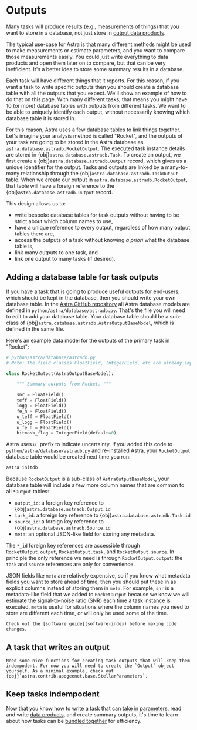 # Outputs

Many tasks will produce results (e.g., measurements of things) that you want to store in a database, not just store in [output data products](data-products).

The typical use-case for Astra is that many different methods might be used to make measurements or estimate parameters, and you want to compare those measurements easily. 
You could just write everything to data products and open them later on to compare, but that can be very inefficient.
It's a better idea to store some summary results in a database.


Each task will have different things that it reports. 
For this reason, if you want a task to write specific outputs then you should create a database table with all the outputs
that you expect.
We'll show an example of how to do that on this page.
With many different tasks, that means you might have 10 (or more) database tables with outputs from different tasks. 
We want to be able to uniquely identify each output, without necessarily knowing which database table it is stored in.

For this reason, Astra uses a few database tables to link things together. Let's imagine your analysis method is called "Rocket", and the outputs of your task are going to be stored in the Astra database as `astra.database.astradb.RocketOutput`. 
The executed task instance details are stored in {obj}`astra.database.astradb.Task`.
To create an output, we first create a {obj}`astra.database.astradb.Output` record, which gives us a unique identifier for the output. 
Tasks and outputs are linked by a many-to-many relationship through the {obj}`astra.database.astradb.TaskOutput` table. 
When we create our output in `astra.database.astradb.RocketOutput`, that table will have a foreign reference to the {obj}`astra.database.astradb.Output` record.

This design allows us to:
- write bespoke database tables for task outputs without having to be strict about which column names to use,
- have a unique reference to every output, regardless of how many output tables there are,
- access the outputs of a task without knowing *a priori* what the database table is,
- link many outputs to one task, and 
- link one output to many tasks (if desired).


## Adding a database table for task outputs

If you have a task that is going to produce useful outputs for end-users, which should be kept in the database,
then you should write your own database table. In the [Astra GitHub repository](https://github.com/sdss/astra)
all Astra database models are defined in `python/astra/database/astradb.py`.
That's the file you will need to edit to add your database table. Your database table should be a sub-class of {obj}`astra.database.astradb.AstraOutputBaseModel`, which is defined in the same file.

Here's an example data model for the outputs of the primary task in "Rocket":

```python
# python/astra/database/astradb.py
# Note: The field classes FloatField, IntegerField, etc are already imported

class RocketOutput(AstraOutputBaseModel):

    """ Summary outputs from Rocket. """

    snr = FloatField()
    teff = FloatField()
    logg = FloatField()
    fe_h = FloatField()
    u_teff = FloatField()
    u_logg = FloatField()
    u_fe_h = FloatField()
    bitmask_flag = IntegerField(default=0)
```

Astra uses `u_` prefix to indicate uncertainty. 
If you added this code to `python/astra/database/astradb.py` and re-installed Astra,
your `RocketOutput` database table would be created next time you run:
```bash
astra initdb
```

Because `RocketOutput` is a sub-class of `AstraOutputBaseModel`, your database table will include a few more column names that are common to all `*Output` tables:
- `output_id`: a foreign key reference to {obj}`astra.database.astradb.Output.id`
- `task_id`: a foreign key reference to {obj}`astra.database.astradb.Task.id`
- `source_id`: a foreign key reference to {obj}`astra.database.astradb.Source.id`
- `meta`: an optional JSON-like field for storing any metadata. 

The `*_id` foreign key references are accessible through `RocketOutput.output`, `RocketOutput.task`, and `RocketOutput.source`. In principle the only reference we need is through `RocketOutput.output`: the `task` and `source` references are only for convenience.

JSON fields like `meta` are relatively expensive, so if you know what metadata fields you want to store ahead of time, then you should put these in as explicit columns instead of storing them in `meta`. For example, `snr` is a metadata-like field that we added to `RocketOutput` because we know we will estimate the signal-to-noise ratio (SNR) each time a task instance is executed. `meta` is useful for situations where the column names you need to store are different each time, or will only be used some of the time. 

```{note}
Check out the [software guide](software-index) before making code changes.
```

## A task that writes an output


```{todo} TODO
Need some nice functions for creating task outputs that will keep them indempodent. For now you will need to create the `Output` object yourself. As a minimal example, check out {obj}`astra.contrib.apogeenet.base.StellarParameters`.
```

## Keep tasks indempodent


Now that you know how to write a task that can [take in parameters](parameters), read and write [data products](data-products), and create summary outputs, it's time to learn about how tasks can be [bundled together](bundles) for efficiency.
